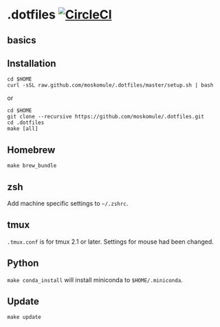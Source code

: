 # .dotfiles [![CircleCI](https://circleci.com/gh/moskomule/.dotfiles.svg?style=svg)](https://circleci.com/gh/moskomule/.dotfiles)
## basics


## Installation

```
cd $HOME
curl -sSL raw.github.com/moskomule/.dotfiles/master/setup.sh | bash
```

or

```
cd $HOME
git clone --recursive https://github.com/moskomule/.dotfiles.git
cd .dotfiles
make [all]
```

## Homebrew

```
make brew_bundle
```

## zsh

Add machine specific settings to `~/.zshrc`.

## tmux

`.tmux.conf` is for tmux 2.1 or later. Settings for mouse had been changed.

## Python

`make conda_install` will install miniconda to `$HOME/.miniconda`.

## Update

`make update`
